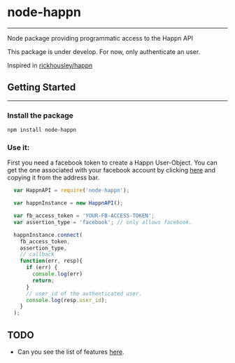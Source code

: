 # node-happn
---
Node package providing programmatic access to the Happn API

This package is under develop. For now, only authenticate an user.

Inspired in [rickhousley/happn](https://github.com/rickhousley/happn/blob/master/happn/happn.py)

## Getting Started
---

### Install the package

`npm install node-happn`

### Use it:

First you need a facebook token to create a Happn User-Object. You can get the one associated with your facebook account by clicking [here](https://www.facebook.com/dialog/oauth?client_id=464891386855067&redirect_uri=https://www.facebook.com/connect/login_success.html&scope=basic_info,email,public_profile,user_about_me,user_activities,user_birthday,user_education_history,user_friends,user_interests,user_likes,user_location,user_photos,user_relationship_details&response_type=token) and copying it from the address bar.

```js
  var HappnAPI = require('node-happn');

  var happnInstance = new HappnAPI();

  var fb_access_token = 'YOUR-FB-ACCESS-TOKEN';
  var assertion_type = 'facebook'; // only allows facebook.

  happnInstance.connect(
    fb_access_token,
    assertion_type,
    // callback
    function(err, resp){
      if (err) {
        console.log(err)
        return;
      }
      // user_id of the authenticated user.
      console.log(resp.user_id);
    }
  );
```

## TODO

- Can you see the list of features [here](https://github.com/kryptoning/node-happn/milestones).

